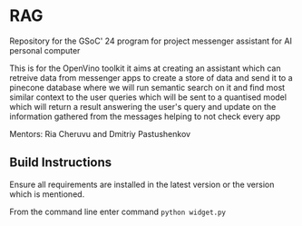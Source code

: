 # RAG
Repository for the GSoC' 24 program for project messenger assistant for AI personal computer


This is for the OpenVino toolkit it aims at creating an assistant which can retreive data from messenger apps to create a store of data and send it to a pinecone database where we will run semantic search on it and find most similar context to the user queries which will be sent to a quantised model which will return a result answering the user's query and update on the information gathered from the messages helping to not check every app


Mentors: Ria Cheruvu and Dmitriy Pastushenkov

## Build Instructions

Ensure all requirements are installed in the latest version or the version which is mentioned.

From the command line enter command `python widget.py`
